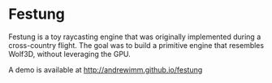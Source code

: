 # Festung
Festung is a toy raycasting engine that was originally implemented during a cross-country flight. The goal was to build a primitive engine that resembles Wolf3D, without leveraging the GPU.

A demo is available at http://andrewimm.github.io/festung
